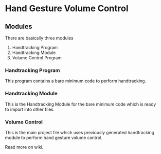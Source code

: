 # Hand Gesture Volume Control 

## Modules

There are basically three modules 
1. Handtracking Program
2. Handtracking Module 
3. Volume Control Program

### Handtracking Program
This program contains a bare minimum code to perform handtracking.

### Handtracking Module
This is the Handtracking Module for the bare minimum code which is ready to import into other files.

### Volume Control
This is the main project file which uses previously generated handtracking module to perform hand gesture volume control.


Read more on wiki.

